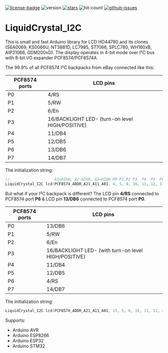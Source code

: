 [![license-badge][]][license] ![version] [![stars][]][stargazers] ![hit-count] [![github-issues][]][issues]

# LiquidCrystal_I2C

This is small and fast Arduino library for LCD HD44780 and its clones (S6A0069, KS0066U, NT3881D, LC7985, ST7066, SPLC780, WH160xB, AIP31066, GDM200xD). The display operates in 4-bit mode over I²C bus with 8-bit I/O expander PCF8574/PCF8574A.

The 99.9% of all PCF8574 I²C backpacks from eBay connected like this:

| PCF8574 ports | LCD pins |
| ---- | ------- |
| P0 | 4/RS |
| P1 | 5/RW |
| P2 | 6/En |
| P3 | 16/BACKLIGHT LED- (turn-on level HIGH/POSITIVE) |
| P4 | 11/DB4 |
| P5 | 12/DB5 |
| P6 | 13/DB6 |
| P7 | 14/DB7 |

The initialization string:
```C++
//                    A1=HIGH, A2-HIGH, A3=HIGH P0 P1 P2 P3  P4  P5  P6  P7
LiquidCrystal_I2C lcd(PCF8574_ADDR_A21_A11_A01, 4, 5, 6, 16, 11, 12, 13, 14, POSITIVE);
```
But what if your I²C backpack is different? The LCD pin **4/RS** connected to PCF8574 port **P6** & LCD pin **13/DB6** connected to PCF8574 port **P0**.

| PCF8574 ports | LCD pins |
| ---- | ------- |
| P0 | 13/DB6 |
| P1 | 5/RW |
| P2 | 6/En |
| P3 | 16/BACKLIGHT LED- (with turn-on level HIGH/POSITIVE) |
| P4 | 11/DB4 |
| P5 | 12/DB5 |
| P6 | 4/RS |
| P7 | 14/DB7 |

The initialization string:
```C++
LiquidCrystal_I2C lcd(PCF8574_ADDR_A21_A11_A01, 13, 5, 6, 16, 11, 12, 4, 14, POSITIVE);
```

Supports:

- Arduino AVR
- Arduino ESP8266
- Arduino ESP32
- Arduino STM32

[license-badge]: https://img.shields.io/badge/License-GPLv3-blue.svg
[license]:       https://choosealicense.com/licenses/gpl-3.0/
[version]:       https://img.shields.io/badge/Version-1.3.0-green.svg
[stars]:         https://img.shields.io/github/stars/enjoyneering/LiquidCrystal_I2C.svg
[stargazers]:    https://github.com/enjoyneering/LiquidCrystal_I2C/stargazers
[hit-count]:     https://hits.seeyoufarm.com/api/count/incr/badge.svg?url=https%3A%2F%2Fgithub.com%2Fenjoyneering%2FLiquidCrystal_I2C&count_bg=%2379C83D&title_bg=%23555555&icon=&icon_color=%23E7E7E7&title=hits&edge_flat=false
[github-issues]: https://img.shields.io/github/issues/enjoyneering/LiquidCrystal_I2C.svg
[issues]:        https://github.com/enjoyneering/LiquidCrystal_I2C/issues/
